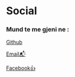 # Social

### Mund te me gjeni ne :

[Github](https://github.com/esralatifi)

[Email📬](mailto:esra.latifi11@gmail.com)

[Facebook👍](https://www.facebook.com/esralatifi11)
